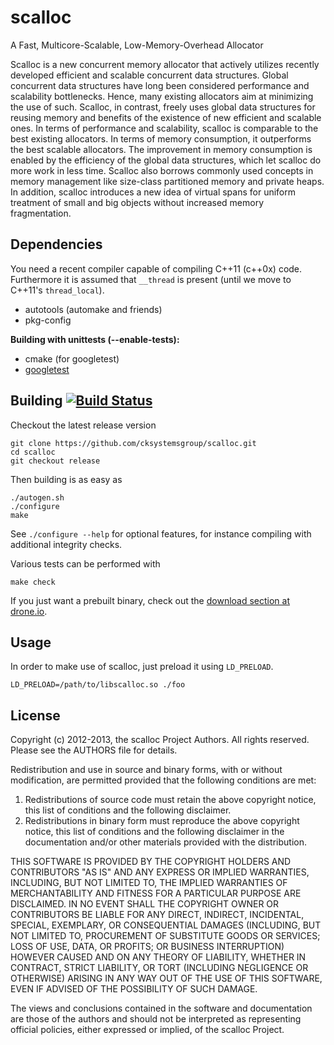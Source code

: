 # scalloc

A Fast, Multicore-Scalable, Low-Memory-Overhead Allocator

Scalloc is a new concurrent memory allocator that actively utilizes recently developed efficient and scalable concurrent data structures. Global concurrent data structures have long been considered performance and scalability bottlenecks. Hence, many existing allocators aim at minimizing the use of such. Scalloc, in contrast, freely uses global data structures for reusing memory and benefits of the existence of new efficient and scalable ones. In terms of performance and scalability, scalloc is comparable to the best existing allocators. In terms of memory consumption, it outperforms the best scalable allocators. The improvement in memory consumption is enabled by the efficiency of the global data structures, which let scalloc do more work in less time. Scalloc also borrows commonly used concepts in memory management like size-class partitioned memory and private heaps. In addition, scalloc introduces a new idea of virtual spans for uniform treatment of small and big objects without increased memory fragmentation.

## Dependencies

You need a recent compiler capable of compiling C++11 (c++0x) code.  Furthermore
it is assumed that  `__thread` is present (until we move to C++11's
`thread_local`).

* autotools (automake and friends)
* pkg-config

**Building with unittests (--enable-tests):**
* cmake (for googletest)
* [googletest](https://code.google.com/p/googletest "googletest")

## Building [![Build Status](https://drone.io/github.com/cksystemsgroup/scalloc/status.png)](https://drone.io/github.com/cksystemsgroup/scalloc/latest)

Checkout the latest release version

    git clone https://github.com/cksystemsgroup/scalloc.git
    cd scalloc
    git checkout release

Then building is as easy as

    ./autogen.sh
    ./configure
    make

See `./configure --help` for optional features, for instance compiling with
additional integrity checks.

Various tests can be performed with

    make check
    
If you just want a prebuilt binary, check out the [download section at drone.io](https://drone.io/github.com/cksystemsgroup/scalloc/files "scalloc downloads").
 
## Usage

In order to make use of scalloc, just preload it using `LD_PRELOAD`.

    LD_PRELOAD=/path/to/libscalloc.so ./foo

## License

Copyright (c) 2012-2013, the scalloc Project Authors.
All rights reserved. Please see the AUTHORS file for details.

Redistribution and use in source and binary forms, with or without
modification, are permitted provided that the following conditions are met: 

1. Redistributions of source code must retain the above copyright notice, this
   list of conditions and the following disclaimer. 
2. Redistributions in binary form must reproduce the above copyright notice,
   this list of conditions and the following disclaimer in the documentation
   and/or other materials provided with the distribution. 

THIS SOFTWARE IS PROVIDED BY THE COPYRIGHT HOLDERS AND CONTRIBUTORS "AS IS" AND 
ANY EXPRESS OR IMPLIED WARRANTIES, INCLUDING, BUT NOT LIMITED TO, THE IMPLIED
WARRANTIES OF MERCHANTABILITY AND FITNESS FOR A PARTICULAR PURPOSE ARE 
DISCLAIMED. IN NO EVENT SHALL THE COPYRIGHT OWNER OR CONTRIBUTORS BE LIABLE FOR 
ANY DIRECT, INDIRECT, INCIDENTAL, SPECIAL, EXEMPLARY, OR CONSEQUENTIAL DAMAGES
(INCLUDING, BUT NOT LIMITED TO, PROCUREMENT OF SUBSTITUTE GOODS OR SERVICES;
LOSS OF USE, DATA, OR PROFITS; OR BUSINESS INTERRUPTION) HOWEVER CAUSED AND 
ON ANY THEORY OF LIABILITY, WHETHER IN CONTRACT, STRICT LIABILITY, OR TORT
(INCLUDING NEGLIGENCE OR OTHERWISE) ARISING IN ANY WAY OUT OF THE USE OF THIS
SOFTWARE, EVEN IF ADVISED OF THE POSSIBILITY OF SUCH DAMAGE.

The views and conclusions contained in the software and documentation are those
of the authors and should not be interpreted as representing official policies, 
either expressed or implied, of the scalloc Project.